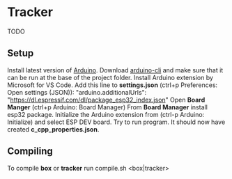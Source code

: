 
# Tracker

TODO

## Setup

Install latest version of [Arduino](https://www.arduino.cc/en/software).
Download [arduino-cli](https://github.com/arduino/arduino-cli/releases) and make sure that it can be run at the base of the project folder.
Install Arduino extension by Microsoft for VS Code.
Add this line to **settings.json** (ctrl+p Preferences: Open settings (JSON)):
"arduino.additionalUrls": "https://dl.espressif.com/dl/package_esp32_index.json"
Open **Board Manger** (ctrl+p Arduino: Board Manager)
From **Board Manager** install esp32 package.
Initialize the Arduino extension from (ctrl-p Arduino: Initialize) and select ESP DEV board.
Try to run program. It should now have created **c_cpp_properties.json**.

## Compiling

To compile **box** or **tracker** run compile.sh <box|tracker> <COM>
